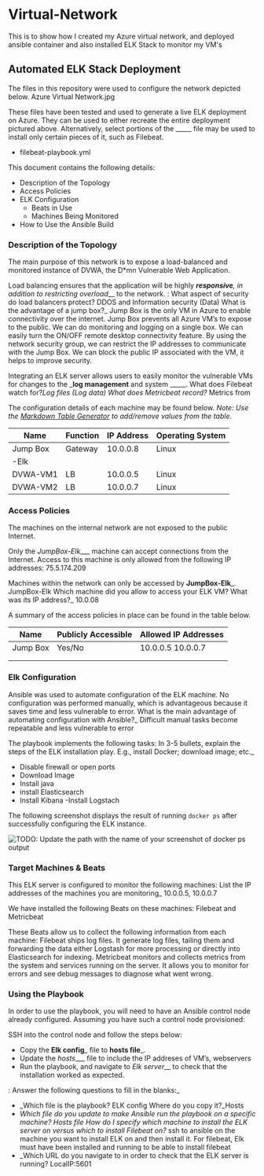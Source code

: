 # Virtual-Network
This is to show how I created my Azure virtual network, and deployed ansible container and also installed ELK Stack to monitor my VM's 
## Automated ELK Stack Deployment

The files in this repository were used to configure the network depicted below.
Azure Virtual Network.jpg

These files have been tested and used to generate a live ELK deployment on Azure. They can be used to either recreate the entire deployment pictured above. Alternatively, select portions of the _____ file may be used to install only certain pieces of it, such as Filebeat.

  - filebeat-playbook.yml

This document contains the following details:
- Description of the Topology
- Access Policies
- ELK Configuration
  - Beats in Use
  - Machines Being Monitored
- How to Use the Ansible Build


### Description of the Topology

The main purpose of this network is to expose a load-balanced and monitored instance of DVWA, the D*mn Vulnerable Web Application.

Load balancing ensures that the application will be highly ___responsive__, in addition to restricting _overload____ to the network.
: What aspect of security do load balancers protect? DDOS and Information security (Data) 
What is the advantage of a jump box?_
Jump Box is the only VM in Azure to enable connectivity over the internet. Jump Box prevents all Azure VM’s to expose to the public. We can do monitoring and logging on a single box. We can easily turn the ON/OFF remote desktop connectivity feature. By using the network security group, we can restrict the IP addresses to communicate with the Jump Box. We can block the public IP associated with the VM, it helps to improve security.

Integrating an ELK server allows users to easily monitor the vulnerable VMs for changes to the ___log management__ and system _____.
What does Filebeat watch for?_Log files (Log data)
What does Metricbeat record?_ Metrics from 

The configuration details of each machine may be found below.
_Note: Use the [Markdown Table Generator](http://www.tablesgenerator.com/markdown_tables) to add/remove values from the table_.

| Name     | Function | IP Address | Operating System |
|----------|----------|------------|------------------|
| Jump Box | Gateway  | 10.0.0.8   | Linux            |
| -Elk     |          |            |                  |
| DVWA-VM1     | LB     | 10.0.0.5    | Linux        |
| DVWA-VM2     | LB     | 10.0.0.7    | Linux        |

### Access Policies

The machines on the internal network are not exposed to the public Internet. 

Only the _JumpBox-Elk____ machine can accept connections from the Internet. Access to this machine is only allowed from the following IP addresses:
75.5.174.209

Machines within the network can only be accessed by __JumpBox-Elk___.
JumpBox-Elk Which machine did you allow to access your ELK VM? What was its IP address?_ 10.0.08

A summary of the access policies in place can be found in the table below.

| Name     | Publicly Accessible | Allowed IP Addresses |
|----------|---------------------|----------------------|
| Jump Box | Yes/No              | 10.0.0.5 10.0.0.7    |
|          |                     |                      |
|          |                     |                      |

### Elk Configuration

Ansible was used to automate configuration of the ELK machine. No configuration was performed manually, which is advantageous because it saves time and less vulnerable to error.
What is the main advantage of automating configuration with Ansible?_
Difficult manual tasks become repeatable and less vulnerable to error

The playbook implements the following tasks:
In 3-5 bullets, explain the steps of the ELK installation play. E.g., install Docker; download image; etc._
- Disable firewall or open ports
- Download Image
- Install java
- install Elasticsearch
- Install Kibana
-Install Logstach

The following screenshot displays the result of running `docker ps` after successfully configuring the ELK instance.

![TODO: Update the path with the name of your screenshot of docker ps output](Images/docker_ps_output.png)

### Target Machines & Beats
This ELK server is configured to monitor the following machines:
List the IP addresses of the machines you are monitoring_
10.0.0.5, 10.0.0.7

We have installed the following Beats on these machines: Filebeat and Metricbeat


These Beats allow us to collect the following information from each machine:
Filebeat ships log files. It generate log files, tailing them and forwarding the data either Logstash for more processing or directly into Elasticsearch for indexing.
Metricbeat monitors and collects metrics from the system and services running on the server. It allows you to monitor for errors and see debug messages to diagnose what went wrong.
### Using the Playbook

In order to use the playbook, you will need to have an Ansible control node already configured. Assuming you have such a control node provisioned: 

SSH into the control node and follow the steps below:
- Copy the __Elk config___ file to __hosts file___.
- Update the _hosts____ file to include the IP addreses of VM’s, webservers 
- Run the playbook, and navigate to _Elk server___ to check that the installation worked as expected.

: Answer the following questions to fill in the blanks:_
- _Which file is the playbook? ELK config Where do you copy it?_Hosts 
- _Which file do you update to make Ansible run the playbook on a specific machine? Hosts file
 How do I specify which machine to install the ELK server on versus which to install Filebeat on?_ ssh to ansible on the machine you want to install ELK on and then install it. For filebeat, Elk must have been installed and running to be able to install filebeat
- _Which URL do you navigate to in order to check that the ELK server is running? LocalIP:5601

